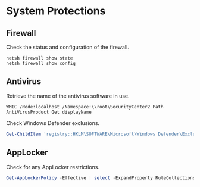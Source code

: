 # System Protections

## Firewall

Check the status and configuration of the firewall.

```batch
netsh firewall show state
netsh firewall show config
```

## Antivirus

Retrieve the name of the antivirus software in use.

```batch
WMIC /Node:localhost /Namespace:\\root\SecurityCenter2 Path AntiVirusProduct Get displayName
```

Check Windows Defender exclusions.

```powershell
Get-ChildItem 'registry::HKLM\SOFTWARE\Microsoft\Windows Defender\Exclusions' -ErrorAction SilentlyContinue
```

## AppLocker

Check for any AppLocker restrictions.

```powershell
Get-AppLockerPolicy -Effective | select -ExpandProperty RuleCollections
```
